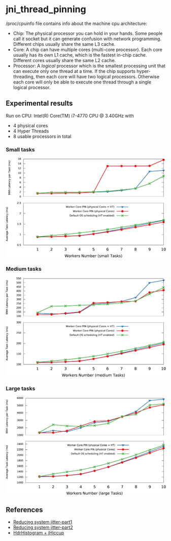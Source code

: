 # jni_thread_pinning

 /proc/cpuinfo file contains info about the machine cpu architecture:

* Chip: The physical processor you can hold in your hands. Some people call it socket but it can generate confusion with network programming. Different chips usually share the same L3 cache.
* Core: A chip can have multiple cores (multi-core processor). Each core usually has its own L1 cache, which is the fastest in-chip cache. Different cores usually share the same L2 cache.
* Processor: A *logical* processor which is the smallest processing unit that can execute only one thread at a time. If the chip supports hyper-threading, then each core will have two logical processors. Otherwise each core will only be able to execute one thread through a single logical processor.

## Experimental results

Run on CPU:  Intel(R) Core(TM) i7-4770 CPU @ 3.40GHz with
* 4 physical cores
* 4 Hyper Threads
* 8 usable processors in total

### Small tasks
![Thead Affinity Small Tasks](https://github.com/pgaref/jni_thread_pinning/blob/master/graphs/thread-affinity-sTasks.jpg)

### Medium tasks
![Thead Affinity Medium Tasks](https://github.com/pgaref/jni_thread_pinning/blob/master/graphs/thread-affinity-mTasks.jpg)

### Large tasks
![Thead Affinity Large Tasks](https://github.com/pgaref/jni_thread_pinning/blob/master/graphs/thread-affinity-lTasks.jpg)


## References

* [Reducing system jitter-part1](http://epickrram.blogspot.co.uk/2015/09/reducing-system-jitter.html)
* [Reducing system jitter-part2](http://epickrram.blogspot.co.uk/2015/11/reducing-system-jitter-part-2.html)
* [HdrHistogram + jHiccup](http://psy-lob-saw.blogspot.com/2015/02/hdrhistogram-better-latency-capture.html)

